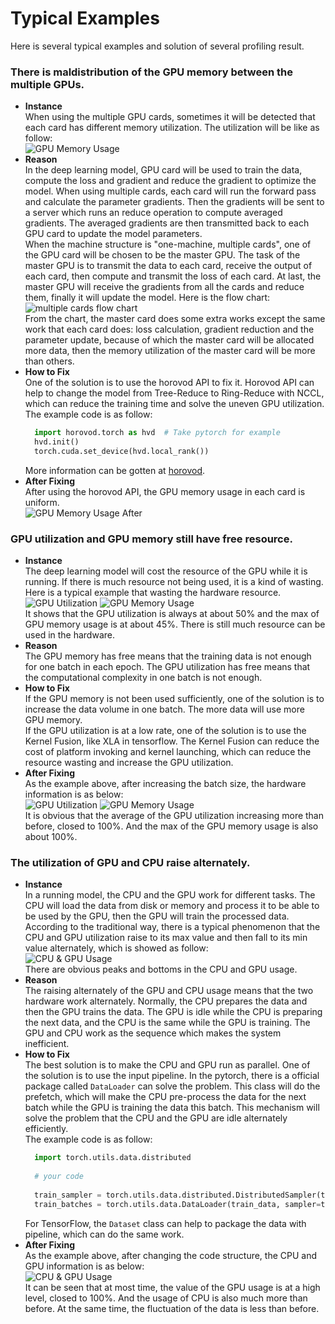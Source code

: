 # Typical Examples
  Here is several typical examples and solution of several profiling
  result.
### There is maldistribution of the GPU memory between the multiple GPUs.
- **Instance**  
  When using the multiple GPU cards, sometimes it will be detected that
  each card has different memory utilization. The utilization will be
  like as follow:  
  ![GPU Memory Usage](./img/GPU_MEM_maldistribution.png)
- **Reason**  
  In the deep learning model, GPU card will be used to train the data,
  compute the loss and gradient and reduce the gradient to optimize the
  model. When using multiple cards, each card will run the forward pass
  and calculate the parameter gradients. Then the gradients will be sent
  to a server which runs an reduce operation to compute averaged
  gradients. The averaged gradients are then transmitted back to each
  GPU card to update the model parameters.  
  When the machine structure is "one-machine, multiple cards", one of
  the GPU card will be chosen to be the master GPU. The task of the
  master GPU is to transmit the data to each card, receive the output of
  each card, then compute and transmit the loss of each card. At last,
  the master GPU will receive the gradients from all the cards and
  reduce them, finally it will update the model. Here is the flow chart:  
  ![multiple cards flow chart](./img/Data_Parallel.png)  
  From the chart, the master card does some extra works except the same
  work that each card does: loss calculation, gradient reduction and the
  parameter update, because of which the master card will be allocated
  more data, then the memory utilization of the master card will be more
  than others.
- **How to Fix**  
  One of the solution is to use the horovod API to fix it. Horovod API
  can help to change the model from Tree-Reduce to Ring-Reduce with
  NCCL, which can reduce the training time and solve the uneven GPU
  utilization. The example code is as follow:  
  ```Python
    import horovod.torch as hvd  # Take pytorch for example
    hvd.init()
    torch.cuda.set_device(hvd.local_rank())
  ```  
  More information can be gotten at
  [horovod](https://github.com/horovod/horovod).
- **After Fixing**  
  After using the horovod API, the GPU memory usage in each card is
  uniform.  
  ![GPU Memory Usage After](./img/GPU_MEM_maldistribution_after.png)
### GPU utilization and GPU memory still have free resource.
- **Instance**  
  The deep learning model will cost the resource of the GPU while it is
  running. If there is much resource not being used, it is a kind of
  wasting. Here is a typical example that wasting the hardware resource.  
  ![GPU Utilization](./img/GPU_UTI_b1.png)
  ![GPU Memory Usage](./img/GPU_MEM_b1.png)  
  It shows that the GPU utilization is always at about 50% and the max
  of GPU memory usage is at about 45%. There is still much resource can
  be used in the hardware.
- **Reason**  
  The GPU memory has free means that the training data is not enough for
  one batch in each epoch. The GPU utilization has free means that the
  computational complexity in one batch is not enough.
- **How to Fix**  
  If the GPU memory is not been used sufficiently, one of the solution
  is to increase the data volume in one batch. The more data will use
  more GPU memory.  
  If the GPU utilization is at a low rate, one of the solution is to use
  the Kernel Fusion, like XLA in tensorflow. The Kernel Fusion can
  reduce the cost of platform invoking and kernel launching, which can
  reduce the resource wasting and increase the GPU utilization.
- **After Fixing**  
  As the example above, after increasing the batch size, the hardware
  information is as below:  
  ![GPU Utilization](./img/GPU_UTI_b6.png)
  ![GPU Memory Usage](./img/GPU_MEM_b6.png)  
  It is obvious that the average of the GPU utilization increasing more
  than before, closed to 100%. And the max of the GPU memory usage is
  also about 100%.
### The utilization of GPU and CPU raise alternately.
- **Instance**  
  In a running model, the CPU and the GPU work for different tasks. The
  CPU will load the data from disk or memory and process it to be able
  to be used by the GPU, then the GPU will train the processed data.  
  According to the traditional way, there is a typical phenomenon that
  the CPU and GPU utilization raise to its max value and then fall to
  its min value alternately, which is showed as follow:  
  ![CPU & GPU Usage](./img/CPU_GPU_Usage.png)  
  There are obvious peaks and bottoms in the CPU and GPU usage. 
- **Reason**  
  The raising alternately of the GPU and CPU usage means that the two
  hardware work alternately. Normally, the CPU prepares the data and
  then the GPU trains the data. The GPU is idle while the CPU is
  preparing the next data, and the CPU is the same while the GPU is
  training. The GPU and CPU work as the sequence which makes the system
  inefficient.
- **How to Fix**  
  The best solution is to make the CPU and GPU run as parallel. One of
  the solution is to use the input pipeline. In the pytorch, there is a
  official package called `DataLoader` can solve the problem. This class
  will do the prefetch, which will make the CPU pre-process the data for
  the next batch while the GPU is training the data this batch. This
  mechanism will solve the problem that the CPU and the GPU are idle
  alternately efficiently.  
  The example code is as follow:  
  ```Python
    import torch.utils.data.distributed
    
    # your code
    
    train_sampler = torch.utils.data.distributed.DistributedSampler(train_data)
    train_batches = torch.utils.data.DataLoader(train_data, sampler=train_sampler)
   ```
  For TensorFlow, the `Dataset` class can help to package the data with
  pipeline, which can do the same work.
- **After Fixing**  
  As the example above, after changing the code structure, the CPU and
  GPU information is as below:  
  ![CPU & GPU Usage](./img/CPU_GPU_Usage_after.png)  
  It can be seen that at most time, the value of the GPU usage is at a
  high level, closed to 100%. And the usage of CPU is also much more
  than before. At the same time, the fluctuation of the data is less
  than before.